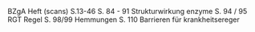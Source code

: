 BZgA Heft (scans) S.13-46
S. 84 - 91 Strukturwirkung enzyme 
S. 94 / 95 RGT Regel 
S. 98/99 Hemmungen
S. 110 Barrieren für krankheitsereger
